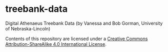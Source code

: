 # treebank-data
Digital Athenaeus Treebank Data (by Vanessa and Bob Gorman, University of Nebraska-Lincoln)

Contents of this repository are licensed under a [Creative Commons Attribution-ShareAlike 4.0 International License](http://creativecommons.org/licenses/by-sa/4.0/).
